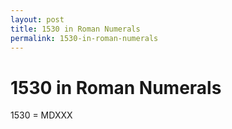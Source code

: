 ```yaml
---
layout: post
title: 1530 in Roman Numerals
permalink: 1530-in-roman-numerals
---
```


# 1530 in Roman Numerals

1530 = MDXXX
